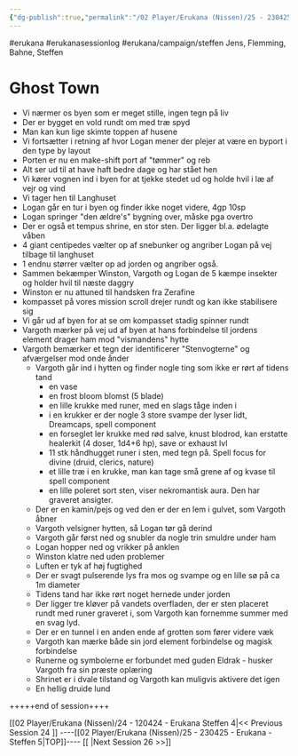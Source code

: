 ```yaml
---
{"dg-publish":true,"permalink":"/02 Player/Erukana (Nissen)/25 - 230425 - Erukana - Steffen 5/"}
---
```


#erukana #erukanasessionlog  #erukana/campaign/steffen 
Jens, Flemming, Bahne, Steffen 

# Ghost Town

- Vi nærmer os byen som er meget stille, ingen tegn på liv
- Der er bygget en vold rundt om med træ spyd 
- Man kan kun lige skimte toppen af husene
- Vi fortsætter i retning af hvor Logan mener der plejer at være en byport i den type by layout 
- Porten er nu en make-shift port af "tømmer" og reb 
- Alt ser ud til at have haft bedre dage og har stået hen 
- Vi kører vognen ind i byen for at tjekke stedet ud og holde hvil i læ af vejr og vind 
- Vi tager hen til Langhuset 
- Logan går en tur i byen og finder ikke noget videre, 4gp 10sp
- Logan springer "den ældre's" bygning over, måske pga overtro 
- Der er også et tempus shrine, en stor sten. Der ligger bl.a. ødelagte våben 
- 4 giant centipedes vælter op af snebunker og angriber Logan på vej tilbage til langhuset 
- 1 endnu størrer vælter op ad jorden og angriber også.
- Sammen bekæmper Winston, Vargoth og Logan de 5 kæmpe insekter og holder hvil til næste daggry 
- Winston er nu attuned til handsken fra Zerafine 
- kompasset på vores mission scroll drejer rundt og kan ikke stabilisere sig 
- Vi går ud af byen for at se om kompasset stadig spinner rundt 
- Vargoth mærker på vej ud af byen at hans forbindelse til jordens element drager ham mod "vismandens" hytte 
- Vargoth bemærker et tegn der identificerer "Stenvogterne" og afværgelser mod onde ånder 
	- Vargoth går ind i hytten og finder nogle ting som ikke er rørt af tidens tand 
		- en vase 
		- en frost bloom blomst (5 blade)
		- en lille krukke med runer, med en slags tåge inden i 
		- i en krukker er der nogle 3 store svampe der lyser lidt, Dreamcaps, spell component 
		- en forseglet ler krukke med rød salve, knust blodrod, kan erstatte healerkit (4 doser, 1d4+6 hp), save or exhaust lvl
		- 11 stk håndhugget runer i sten, med tegn på. Spell focus for divine (druid, clerics, nature) 
		- et lille træ i en krukke, man kan tage små grene af og kvase til spell component 
		- en lille poleret sort sten, viser nekromantisk aura. Den har graveret ansigter. 
	- Der er en kamin/pejs og ved den er der en lem i gulvet, som Vargoth åbner 
	- Vargoth velsigner hytten, så Logan tør gå derind 
	- Vargoth går først ned og snubler da nogle trin smuldre under ham 
	- Logan hopper ned og vrikker på anklen 
	- Winston klatre ned uden problemer 
	- Luften er tyk af høj fugtighed
	- Der er svagt pulserende lys fra mos og svampe og en lille sø på ca 1m diameter 
	- Tidens tand har ikke rørt noget hernede under jorden 
	- Der ligger tre kløver på vandets overfladen, der er sten placeret rundt med runer graveret i, som Vargoth kan fornemme summer med en svag lyd. 
	- Der er en tunnel i en anden ende af grotten som fører videre væk 
	- Vargoth kan mærke både sin jord element forbindelse og magisk forbindelse 
	- Runerne og symbolerne er forbundet med guden Eldrak - husker Vargoth fra sin præste oplæring 
	- Shrinet er i dvale tilstand og Vargoth kan muligvis aktivere det igen 
	- En hellig druide lund 

 +++++end of session++++ 


[[02 Player/Erukana (Nissen)/24 - 120424 - Erukana Steffen 4\|<< Previous Session 24 ]] ----[[02 Player/Erukana (Nissen)/25 - 230425 - Erukana - Steffen 5\|TOP]]----  [[ \|Next Session 26  >>]]